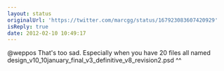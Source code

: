 ```yaml
---
layout: status
originalUrl: 'https://twitter.com/marcgg/status/167923083607420929'
isReply: true
date: 2012-02-10 10:49:17
---
```


@weppos That's too sad. Especially when you have 20 files all named design_v10_10january_final_v3_definitive_v8_revision2.psd ^^
